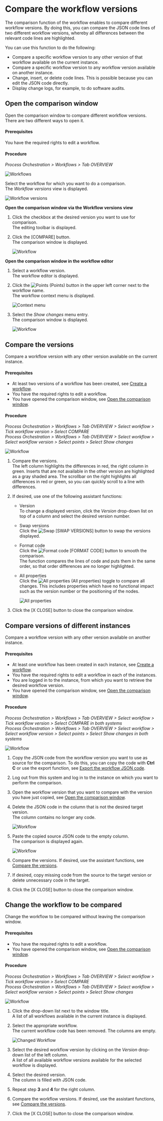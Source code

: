 # Compare the workflow versions
<!---NEU Neues Kapitel-->
The comparison function of the workflow enables to compare different workflow versions. By doing this, you can compare the JSON code lines of two different workflow versions, whereby all differences between the relevant code lines are highlighted.  

You can use this function to do the following: 
- Compare a specific workflow version to any other version of that workflow available on the current instance.
- Compare a specific workflow version to any workflow version available on another instance. 
- Change, insert, or delete code lines. This is possible because you can edit the JSON code directly.  
- Display change logs, for example, to do software audits.

## Open the comparison window

Open the comparison window to compare different workflow versions. There are two different ways to open it.

#### Prerequisites

You have the required rights to edit a workflow.

#### Procedure

*Process Orchestration > Workflows > Tab OVERVIEW*

![Workflows](../../Assets/Screenshots/ActindoWorkFlow/Workflows/Workflows.png "[Workflows]")

Select the workflow for which you want to do a comparison.   
The *Workflow versions* view is displayed.
    
![Workflow versions](../../Assets/Screenshots/ActindoWorkFlow/Workflows/WorkflowVersions.png "[Workflow versions]")

**Open the comparison window via the Workflow versions view**

1. Click the checkbox at the desired version you want to use for comparison.   
    The editing toolbar is displayed.
    
2. Click the [COMPARE] button.  
    The comparison window is displayed. 

    ![Workflow](../../Assets/Screenshots/ActindoWorkFlow/Workflows/WorkflowComparison.png "[Workflow]")  

**Open the comparison window in the workflow editor**   

1. Select a workflow version.   
    The workflow editor is displayed.

2. Click the ![Points](../../Assets/Icons/Points02.png "[Points]") (Points) button in the upper left corner next to the workflow name.  
    The workflow context menu is displayed.

    ![Context menu](../../Assets/Screenshots/ActindoWorkFlow/Workflows/ContextMenu.png "[Context menu]")

3. Select the *Show changes* menu entry.  
    The comparison window is displayed. 

    ![Workflow](../../Assets/Screenshots/ActindoWorkFlow/Workflows/WorkflowComparison.png "[Workflow]")
    

## Compare the versions

Compare a workflow version with any other version available on the current instance.

#### Prerequisites

- At least two versions of a workflow has been created, see [Create a workflow](./01_ManageWorkflows.md#create-a-workflow).
- You have the required rights to edit a workflow.
- You have opened the comparison window, see [Open the comparison window](#open-the-comparison-window).

#### Procedure

*Process Orchestration > Workflows > Tab OVERVIEW > Select workflow > Tick workflow version > Select COMPARE*  
*Process Orchestration > Workflows > Tab OVERVIEW > Select workflow > Select workflow version > Select points > Select Show changes*

![Workflow](../../Assets/Screenshots/ActindoWorkFlow/Workflows/WorkflowComparison.png "[Workflow]")
   
1. Compare the versions.   
    The left column highlights the differences in red, the right column in green. Inserts that are not available in the other version are highlighted as a gray shaded area. The scrollbar on the right highlights all differences in red or green, so you can quickly scroll to a line with differences.
    
2. If desired, use one of the following assistant functions:   

   - Version   
        To change a displayed version, click the *Version* drop-down list on top of a column and select the desired version number.

    - Swap versions   
        Click the ![Swap](../../Assets/Icons/Swap.png "[Swap]") [SWAP VERSIONS] button to swap the versions displayed. 
       
    - Format code  
        Click the ![Format code](../../Assets/Icons/Code.png "[Format code]") [FORMAT CODE] button to smooth the comparison.   
        The function compares the lines of code and puts them in the same order, so that order differences are no longer highlighted.

    - All properties   
       Click the ![All properties](../../Assets/Icons/Toggle.png "[All properties]") (All properties) toggle to compare all changes. This includes properties which have no functional impact such as the version number or the positioning of the nodes.

        ![All properties](../../Assets/Screenshots/ActindoWorkFlow/Workflows/WorkflowComparisonAllProperties.png "[All properties]")

3. Click the [X CLOSE] button to close the comparison window.



## Compare versions of different instances

Compare a workflow version with any other version available on another instance.

#### Prerequisites

- At least one workflow has been created in each instance, see [Create a workflow](./01_ManageWorkflows.md#create-a-workflow).
- You have the required rights to edit a workflow in each of the instances.
- You are logged in to the instance, from which you want to retrieve the desired workflow version.
- You have opened the comparison window, see [Open the comparison window](#open-the-comparison-window).

#### Procedure

*Process Orchestration > Workflows > Tab OVERVIEW > Select workflow > Tick workflow version > Select COMPARE in both systems*  
*Process Orchestration > Workflows > Tab OVERVIEW > Select workflow > Select workflow version > Select points > Select Show changes in both systems*

![Workflow](../../Assets/Screenshots/ActindoWorkFlow/Workflows/WorkflowComparison.png "[Workflow]")

1. Copy the JSON code from the workflow version you want to use as source for the comparison. To do this, you can copy the code with **Ctrl C** or use the export function, see [Export the workflow JSON code](./04_CopyWorkflow.md#export-the-workflow-json-code).

2. Log out from this system and log in to the instance on which you want to perform the comparison. 

3. Open the workflow version that you want to compare with the version you have just copied, see [Open the comparison window](#open-the-comparison-window).

2. Delete the JSON code in the column that is not the desired target version.   
    The column contains no longer any code.

    ![Workflow](../../Assets/Screenshots/ActindoWorkFlow/Workflows/WorkflowComparisonAnotherInstance.png "[Workflow]")

4. Paste the copied source JSON code to the empty column.   
    The comparison is displayed again.
    
    ![Workflow](../../Assets/Screenshots/ActindoWorkFlow/Workflows/WorkflowComparison.png "[Workflow]")
    
5. Compare the versions. If desired, use the assistant functions, see [Compare the versions](#compare-the-versions). 

6. If desired, copy missing code from the source to the target version or delete unnecessary code in the target. 

7. Click the [X CLOSE] button to close the comparison window.



## Change the workflow to be compared 

Change the workflow to be compared without leaving the comparison window.

#### Prerequisites

- You have the required rights to edit a workflow.
- You have opened the comparison window, see [Open the comparison window](#open-the-comparison-window).

#### Procedure

*Process Orchestration > Workflows > Tab OVERVIEW > Select workflow > Tick workflow version > Select COMPARE*  
*Process Orchestration > Workflows > Tab OVERVIEW > Select workflow > Select workflow version > Select points > Select Show changes*

![Workflow](../../Assets/Screenshots/ActindoWorkFlow/Workflows/WorkflowComparison.png "[Workflow]")

1. Click the drop-down list next to the window title.  
    A list of all workflows available in the current instance is displayed.

2. Select the appropriate workflow.  
   The current workflow code has been removed. The columns are empty.

   ![Changed Workflow](../../Assets/Screenshots/ActindoWorkFlow/Workflows/WorkflowComparisonEmptyColumns.png)

3. Select the desired workflow version by clicking on the *Version* drop-down list of the left column.  
    A list of all available workflow versions available for the selected workflow is displayed.

4. Select the desired version.   
   The column is filled with JSON code.

5. Repeat step **3** and **4** for the right column.

6. Compare the workflow versions. If desired, use the assistant functions, see [Compare the versions](#compare-the-versions). 

7. Click the [X CLOSE] button to close the comparison window.








